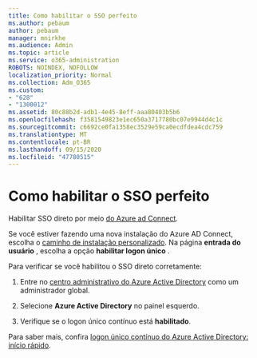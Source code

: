 ```yaml
---
title: Como habilitar o SSO perfeito
ms.author: pebaum
author: pebaum
manager: mnirkhe
ms.audience: Admin
ms.topic: article
ms.service: o365-administration
ROBOTS: NOINDEX, NOFOLLOW
localization_priority: Normal
ms.collection: Adm_O365
ms.custom:
- "628"
- "1300012"
ms.assetid: 80c88b2d-adb1-4e45-8eff-aaa80403b5b6
ms.openlocfilehash: f3581549823e1ec650a3717780bc07e9944d4c1c
ms.sourcegitcommit: c6692ce0fa1358ec3529e59ca0ecdfdea4cdc759
ms.translationtype: MT
ms.contentlocale: pt-BR
ms.lasthandoff: 09/15/2020
ms.locfileid: "47780515"
---
```

# <a name="how-to-enable-seamless-sso"></a>Como habilitar o SSO perfeito

Habilitar SSO direto por meio [do Azure ad Connect](https://docs.microsoft.com/azure/active-directory/connect/active-directory-aadconnect).
  
Se você estiver fazendo uma nova instalação do Azure AD Connect, escolha o [caminho de instalação personalizado](https://docs.microsoft.com/azure/active-directory/connect/active-directory-aadconnect-get-started-custom). Na página **entrada do usuário** , escolha a opção **habilitar logon único** .
  
Para verificar se você habilitou o SSO direto corretamente:
  
1. Entre no [centro administrativo do Azure Active Directory](https://aad.portal.azure.com) como um administrador global.

2. Selecione **Azure Active Directory** no painel esquerdo.

3. Verifique se o logon único contínuo está **habilitado**.

Para saber mais, confira [logon único contínuo do Azure Active Directory: início rápido](https://docs.microsoft.com/azure/active-directory/connect/active-directory-aadconnect-sso-quick-start).
  